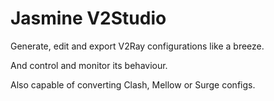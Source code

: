 # Jasmine V2Studio
Generate, edit and export V2Ray configurations like a breeze.

And control and monitor its behaviour.

Also capable of converting Clash, Mellow or Surge configs.
